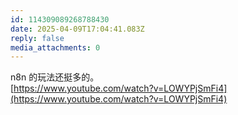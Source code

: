 ```yaml
---
id: 114309089268788430
date: 2025-04-09T17:04:41.083Z
reply: false
media_attachments: 0
---
```


n8n 的玩法还挺多的。  
[https://www.youtube.com/watch?v=LOWYPjSmFi4](https://www.youtube.com/watch?v=LOWYPjSmFi4)

